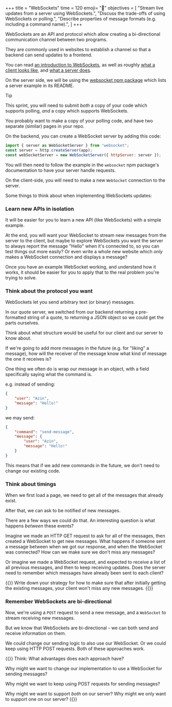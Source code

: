 +++
title = "WebSockets"
time = 120
emoji= "🔌"
objectives = [
    "Stream live updates from a server using WebSockets.",
    "Discuss the trade-offs of using WebSockets or polling.",
    "Describe properties of message formats (e.g. including a command name).",
]
+++

WebSockets are an API and protocol which allow creating a bi-directional communication channel between two programs.

They are commonly used in websites to establish a channel so that a backend can send updates to a frontend.

You can read [an introduction to WebSockets](https://docs.developer.tech.gov.sg/docs/data-engineering-initiative-playbook/Chapter5/Introduction_to_WebSockets), as well as roughly [what a client looks like](https://developer.mozilla.org/en-US/docs/Web/API/WebSockets_API/Writing_WebSocket_client_applications), and [what a server does](https://developer.mozilla.org/en-US/docs/Web/API/WebSockets_API/Writing_WebSocket_servers).

On the server side, we will be using the [websocket npm package](https://www.npmjs.com/package/websocket) which lists a server example in its README.

> [!TIP]
>
> This sprint, you will need to submit _both_ a copy of your code which supports polling, _and_ a copy which supports WebSockets.
>
> You probably want to make a copy of your polling code, and have two separate (similar) pages in your repo.

On the backend, you can create a WebSocket server by adding this code:

```js
import { server as WebSocketServer } from "websocket";
const server = http.createServer(app);
const webSocketServer = new WebSocketServer({ httpServer: server });
```

You will then need to follow the example in the `websocket` npm package's documentation to have your server handle requests.

On the client-side, you will need to make a new `WebSocket` connection to the server.

Some things to think about when implementing WebSockets updates:

### Learn new APIs in isolation

It will be easier for you to learn a new API (like WebSockets) with a simple example.

At the end, you will want your WebSocket to stream new messages from the server to the client, but maybe to explore WebSockets you want the server to always report the message "Hello" when it's connected to, so you can test things out more easily? Or even write a whole new website which _only_ makes a WebSocket connection and displays a message?

Once you have an example WebSocket working, and understand how it works, it should be easier for you to apply that to the real problem you're trying to solve.

### Think about the protocol you want

WebSockets let you send arbitrary text (or binary) messages.

In our quote server, we switched from our backend returning a pre-formatted string of a quote, to returning a JSON object so we could get the parts ourselves.

Think about what structure would be useful for our client and our server to know about.

If we're going to add more messages in the future (e.g. for "liking" a message), how will the receiver of the message know what kind of message the one it receives is?

One thing we often do is wrap our message in an object, with a field specifically saying what the command is.

e.g. instead of sending:
```json
{
    "user": "Azin",
    "message": "Hello!"
}
```

we may send:

```json
{
    "command": "send-message",
    "message": {
        "user": "Azin",
        "message": "Hello!"
    }
}
```

This means that if we add new commands in the future, we don't need to change our existing code.

### Think about timings

When we first load a page, we need to get all of the messages that already exist.

After that, we can ask to be notified of new messages.

There are a few ways we could do that. An interesting question is what happens _between_ these events?

Imagine we made an HTTP GET request to ask for all of the messages, then created a WebSocket to get new messages. What happens if someone sent a message between when we got our response, and when the WebSocket was connected? How can we make sure we don't miss any messages?

Or imagine we made a WebSocket request, and expected to receive a list of all previous messages, and then to keep receiving updates. Does the server need to remember which messages have already been sent to each client?

{{<note type="Exercise">}}
Write down your strategy for how to make sure that after initially getting the existing messages, your client won't miss any new messages.
{{</note>}}

### Remember WebSockets are bi-directional

Now, we're using a `POST` request to send a new message, and a `WebSocket` to stream receiving new messages.

But we know that WebSockets are bi-directional - we can both send and receive information on them.

We could change our sending logic to also use our WebSocket. Or we could keep using HTTP POST requests. Both of these approaches work.

{{<note type="Exercise">}}
Think: What advantages does each approach have?

Why might we want to change our implementation to use a WebSocket for sending messages?

Why might we want to keep using POST requests for sending messages?

Why might we want to support _both_ on our server? Why might we only want to support one on our server?
{{</note>}}
